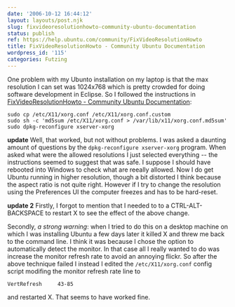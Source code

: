 ```yaml
---
date: '2006-10-12 16:44:12'
layout: layouts/post.njk
slug: fixvideoresolutionhowto-community-ubuntu-documentation
status: publish
ref: https://help.ubuntu.com/community/FixVideoResolutionHowto
title: FixVideoResolutionHowto - Community Ubuntu Documentation
wordpress_id: '115'
categories: Futzing
---
```


One problem with my Ubunto installation on my laptop is that the max resolution I can set was 1024x768 which is pretty crowded for doing software development in Eclipse.  So I followed the instructions in [FixVideoResolutionHowto - Community Ubuntu Documentation](https://help.ubuntu.com/community/FixVideoResolutionHowto):


    sudo cp /etc/X11/xorg.conf /etc/X11/xorg.conf.custom
    sudo sh -c 'md5sum /etc/X11/xorg.conf > /var/lib/x11/xorg.conf.md5sum'
    sudo dpkg-reconfigure xserver-xorg


**update**
Well, that worked, but not without problems.  I was asked a daunting amount of questions by the `dpkg-reconfigure xserver-xorg` program.  When asked what were the allowed resolutions I just selected everything -- the instructions seemed to suggest that was safe.  I suppose I should have rebooted into Windows to check what are reeally allowed.  Now I do get Ubuntu running in higher resolution, though a bit distorted I think because the aspect ratio is not quite right.  However if I try to change the resolution using the Preferences UI the computer freezes and has to be hard-reset.

**update 2**
Firstly, I forgot to mention that I needed to to a CTRL-ALT-BACKSPACE to restart X to see the effect of the above change.

Secondly, _a strong warning_: when I tried to do this on a desktop machine on which I was installing Ubuntu a few days later it killed X and threw me back to the command line.  I think it was because I chose the option to automatically detect the monitor.  In that case all I really wanted to do was increase the monitor refresh rate to avoid an annoying flickr.  So after the above technique failed I instead I edited the `/etc/X11/xorg.conf` config script modifing the monitor refresh rate  line to

    VertRefresh     43-85

and restarted X.  That seems to have worked fine.
